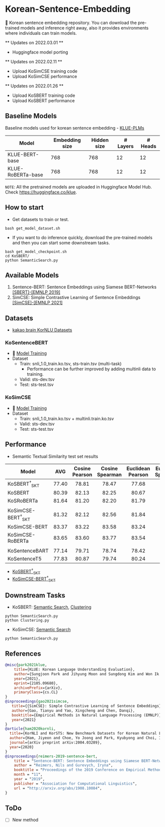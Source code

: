 # Korean-Sentence-Embedding
🍭 Korean sentence embedding repository. You can download the pre-trained models and inference right away, also it provides environments where individuals can train models.

** Updates on 2022.03.01 **
- Huggingface model porting

** Updates on 2022.02.11 **
- Upload KoSimCSE training code
- Upload KoSimCSE performance

** Updates on 2022.01.26 **
- Upload KoSBERT training code
- Upload KoSBERT performance

## Baseline Models
Baseline models used for korean sentence embedding - [KLUE-PLMs](https://github.com/KLUE-benchmark/KLUE/blob/main/README.md)

| Model                | Embedding size | Hidden size | # Layers | # Heads |
|----------------------|----------------|-------------|----------|---------|
| KLUE-BERT-base            | 768            | 768         | 12       | 12      |
| KLUE-RoBERTa-base         | 768            | 768         | 12       | 12      |

`NOTE`:  All the pretrained models are uploaded in Huggingface Model Hub. Check https://huggingface.co/klue.
<br>

## How to start
- Get datasets to train or test.
```
bash get_model_dataset.sh
```
- If you want to do inference quickly, download the pre-trained models and then you can start some downstream tasks.
```
bash get_model_checkpoint.sh
cd KoSBERT/
python SemanticSearch.py
```

## Available Models
1. Sentence-BERT: Sentence Embeddings using Siamese BERT-Networks [[SBERT]-[EMNLP 2019]](https://arxiv.org/abs/1908.10084)
2. SimCSE: Simple Contrastive Learning of Sentence Embeddings [[SimCSE]-[EMNLP 2021]](https://arxiv.org/abs/2104.08821)

## Datasets
- [kakao brain KorNLU Datasets](https://github.com/kakaobrain/KorNLUDatasets)

### KoSentenceBERT
- 🤗 [Model Training](https://github.com/BM-K/Sentence-Embedding-is-all-you-need/tree/main/KoSBERT)
- Dataset
    - Train: snli_1.0_train.ko.tsv, sts-train.tsv (multi-task)
      - Performance can be further improved by adding multinli data to training.
    - Valid: sts-dev.tsv
    - Test: sts-test.tsv

### KoSimCSE
- 🤗 [Model Training](https://github.com/BM-K/Sentence-Embedding-is-all-you-need/tree/main/KoSimCSE)
- Dataset
    - Train: snli_1.0_train.ko.tsv + multinli.train.ko.tsv
    - Valid: sts-dev.tsv
    - Test: sts-test.tsv

## Performance
- Semantic Textual Similarity test set results <br>

| Model                  | AVG | Cosine Pearson | Cosine Spearman | Euclidean Pearson | Euclidean Spearman | Manhattan Pearson | Manhattan Spearman | Dot Pearson | Dot Spearman |
|------------------------|:----:|:----:|:----:|:----:|:----:|:----:|:----:|:----:|:----:|
| KoSBERT<sup>†</sup><sub>SKT</sub>    | 77.40 | 78.81 | 78.47 | 77.68 | 77.78 | 77.71 | 77.83 | 75.75 | 75.22 |
| KoSBERT              | 80.39 | 82.13 | 82.25 | 80.67 | 80.75 | 80.69 | 80.78 | 77.96 | 77.90 |
| KoSRoBERTa           | 81.64 | 81.20 | 82.20 | 81.79 | 82.34 | 81.59 | 82.20 | 80.62 | 81.25 |
| | | | | | | | | |
| KoSimCSE-BERT<sup>†</sup><sub>SKT</sub>   | 81.32 | 82.12 | 82.56 | 81.84 | 81.63 | 81.99 | 81.74 | 79.55 | 79.19 |
| KoSimCSE-BERT              | 83.37 | 83.22 | 83.58 | 83.24 | 83.60 | 83.15 | 83.54 | 83.13 | 83.49 |
| KoSimCSE-RoBERTa          | 83.65 | 83.60 | 83.77 | 83.54 | 83.76 | 83.55 | 83.77 | 83.55 | 83.64 |
| | | | | | | | | | |
| KoSentenceBART         | 77.14 | 79.71 | 78.74 | 78.42 | 78.02 | 78.40 | 78.00 | 74.24 | 72.15 |
| KoSentenceT5          | 77.83 | 80.87 | 79.74 | 80.24 | 79.36 | 80.19 | 79.27 | 72.81 | 70.17 |

- [KoSBERT<sup>†</sup><sub>SKT</sub>](https://github.com/BM-K/KoSentenceBERT-SKT)
- [KoSimCSE-BERT<sup>†</sup><sub>SKT</sub>](https://github.com/BM-K/KoSimCSE-SKT)

## Downstream Tasks
- KoSBERT: [Semantic Search](https://github.com/BM-K/Sentence-Embedding-is-all-you-need/tree/main/KoSBERT#semantic-search), [Clustering](https://github.com/BM-K/Sentence-Embedding-is-all-you-need/tree/main/KoSBERT#clustering)
```
python SemanticSearch.py
python Clustering.py
```
- KoSimCSE: [Semantic Search](https://github.com/BM-K/Sentence-Embedding-is-all-you-need/tree/main/KoSimCSE#semantic-search)
```
python SemanticSearch.py
```

## References

```bibtex
@misc{park2021klue,
    title={KLUE: Korean Language Understanding Evaluation},
    author={Sungjoon Park and Jihyung Moon and Sungdong Kim and Won Ik Cho and Jiyoon Han and Jangwon Park and Chisung Song and Junseong Kim and Yongsook Song and Taehwan Oh and Joohong Lee and Juhyun Oh and Sungwon Lyu and Younghoon Jeong and Inkwon Lee and Sangwoo Seo and Dongjun Lee and Hyunwoo Kim and Myeonghwa Lee and Seongbo Jang and Seungwon Do and Sunkyoung Kim and Kyungtae Lim and Jongwon Lee and Kyumin Park and Jamin Shin and Seonghyun Kim and Lucy Park and Alice Oh and Jung-Woo Ha and Kyunghyun Cho},
    year={2021},
    eprint={2105.09680},
    archivePrefix={arXiv},
    primaryClass={cs.CL}
}
@inproceedings{gao2021simcse,
   title={{SimCSE}: Simple Contrastive Learning of Sentence Embeddings},
   author={Gao, Tianyu and Yao, Xingcheng and Chen, Danqi},
   booktitle={Empirical Methods in Natural Language Processing (EMNLP)},
   year={2021}
}
@article{ham2020kornli,
  title={KorNLI and KorSTS: New Benchmark Datasets for Korean Natural Language Understanding},
  author={Ham, Jiyeon and Choe, Yo Joong and Park, Kyubyong and Choi, Ilji and Soh, Hyungjoon},
  journal={arXiv preprint arXiv:2004.03289},
  year={2020}
}
@inproceedings{reimers-2019-sentence-bert,
    title = "Sentence-BERT: Sentence Embeddings using Siamese BERT-Networks",
    author = "Reimers, Nils and Gurevych, Iryna",
    booktitle = "Proceedings of the 2019 Conference on Empirical Methods in Natural Language Processing",
    month = "11",
    year = "2019",
    publisher = "Association for Computational Linguistics",
    url = "http://arxiv.org/abs/1908.10084",
}
```
## ToDo
- [ ] New method
